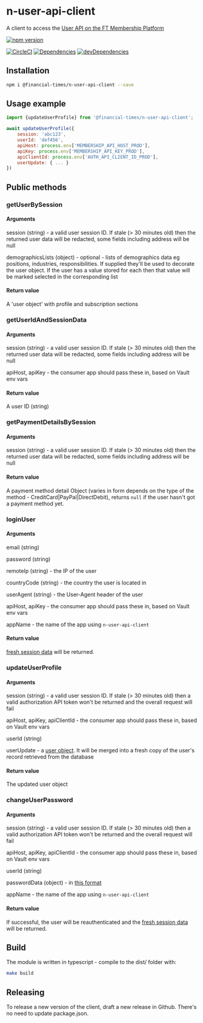 # n-user-api-client 

A client to access the [User API on the FT Membership Platform](https://developer.ft.com/portal/docs-membership-platform-api)

[![npm version](https://badge.fury.io/js/%40financial-times%2Fn-user-api-client.svg)](https://badge.fury.io/js/%40financial-times%2Fn-user-api-client)

[![CircleCI](https://circleci.com/gh/Financial-Times/n-user-api-client.svg?style=shield)](https://circleci.com/gh/Financial-Times/n-user-api-client)
[![Dependencies](https://david-dm.org/Financial-Times/n-user-api-client.svg)](https://david-dm.org/Financial-Times/n-user-api-client)
[![devDependencies](https://david-dm.org/Financial-Times/n-user-api-client/dev-status.svg)](https://david-dm.org/Financial-Times/n-user-api-client?type=dev)

## Installation

```sh
npm i @financial-times/n-user-api-client --save
```

## Usage example

```js
import {updateUserProfile} from '@financial-times/n-user-api-client';

await updateUserProfile({
    session: 'abc123',
    userId: 'def456',
    apiHost: process.env['MEMBERSHIP_API_HOST_PROD'],
    apiKey: process.env['MEMBERSHIP_API_KEY_PROD'],
    apiClientId: process.env['AUTH_API_CLIENT_ID_PROD'],
    userUpdate: { ... }
})

```

## Public methods

### getUserBySession

#### Arguments

session (string) - a valid user session ID. If stale (> 30 minutes old) then the returned user data will be redacted, some fields including address will be null

demographicsLists (object) - optional - lists of demographics data eg positions, industries, responsibilities. If supplied they'll be used to decorate the user object. If the user has a value stored for each then that value will be marked selected in the corresponding list

#### Return value

A 'user object' with profile and subscription sections

### getUserIdAndSessionData

#### Arguments

session (string) - a valid user session ID. If stale (> 30 minutes old) then the returned user data will be redacted, some fields including address will be null

apiHost, apiKey - the consumer app should pass these in, based on Vault env vars

#### Return value

A user ID (string)

### getPaymentDetailsBySession

#### Arguments

session (string) - a valid user session ID. If stale (> 30 minutes old) then the returned user data will be redacted, some fields including address will be null

#### Return value

A payment method detail Object (varies in form depends on the type of the method - CreditCard|PayPal|DirectDebit), returns `null` if the user hasn't got a payment method yet.

### loginUser
#### Arguments

email (string)

password (string)

remoteIp (string) - the IP of the user

countryCode (string) - the country the user is located in

userAgent (string) - the User-Agent header of the user

apiHost, apiKey - the consumer app should pass these in, based on Vault env vars

appName - the name of the app using `n-user-api-client`


#### Return value

[fresh session data](https://developer.ft.com/portal/docs-membership-platform-api-post-login) will be returned.


### updateUserProfile

#### Arguments

session (string) - a valid user session ID. If stale (> 30 minutes old) then a valid authorization API token won't be returned and the overall request will fail

apiHost, apiKey, apiClientId - the consumer app should pass these in, based on Vault env vars

userId (string)

userUpdate - a [user object](https://developer.ft.com/portal/docs-membership-platform-api-user-profile-request-resource). It will be merged into a fresh copy of the user's record retrieved from the database

#### Return value

The updated user object

### changeUserPassword

#### Arguments

session (string) - a valid user session ID. If stale (> 30 minutes old) then a valid authorization API token won't be returned and the overall request will fail

apiHost, apiKey, apiClientId - the consumer app should pass these in, based on Vault env vars

userId (string)

passwordData (object) - in [this format](https://developer.ft.com/portal/docs-membership-platform-api-user-api-post-users-userid-credentials-change-password)

appName - the name of the app using `n-user-api-client`

#### Return value

If successful, the user will be reauthenticated and the [fresh session data](https://developer.ft.com/portal/docs-membership-platform-api-post-login) will be returned.

## Build

The module is written in typescript - compile to the dist/ folder with:

```sh
make build
```

## Releasing

To release a new version of the client, draft a new release in Github. There's no need to update package.json.
